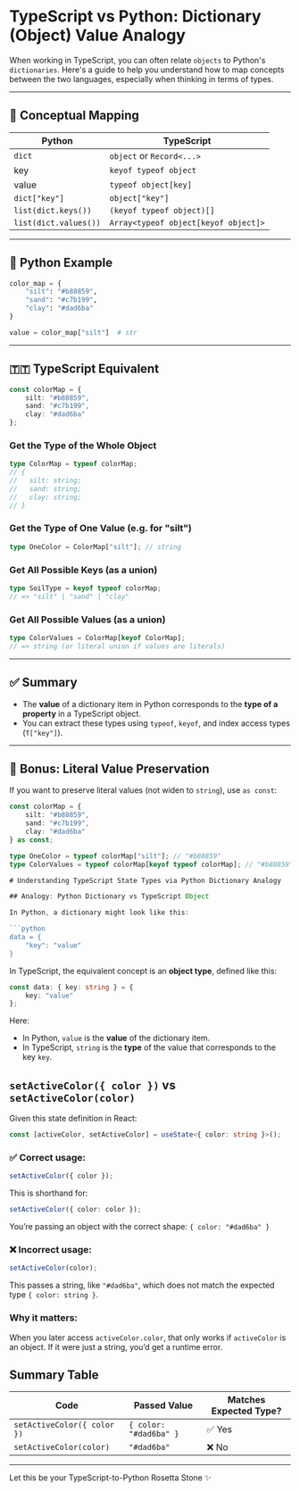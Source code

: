 # TypeScript vs Python: Dictionary (Object) Value Analogy

When working in TypeScript, you can often relate `objects` to Python's `dictionaries`. Here's a guide to help you understand how to map concepts between the two languages, especially when thinking in terms of types.

---

## 🔄 Conceptual Mapping

| Python                     | TypeScript                         |
|---------------------------|-------------------------------------|
| `dict`                    | `object` or `Record<...>`           |
| key                       | `keyof typeof object`               |
| value                     | `typeof object[key]`                |
| `dict["key"]`             | `object["key"]`                     |
| `list(dict.keys())`       | `(keyof typeof object)[]`           |
| `list(dict.values())`     | `Array<typeof object[keyof object]>` |

---

## 🐍 Python Example

```python
color_map = {
    "silt": "#b88859",
    "sand": "#c7b199",
    "clay": "#dad6ba"
}

value = color_map["silt"]  # str
```

---

## 🇹🇹 TypeScript Equivalent

```ts
const colorMap = {
    silt: "#b88859",
    sand: "#c7b199",
    clay: "#dad6ba"
};
```

### Get the Type of the Whole Object

```ts
type ColorMap = typeof colorMap;
// {
//   silt: string;
//   sand: string;
//   clay: string;
// }
```

### Get the Type of One Value (e.g. for "silt")

```ts
type OneColor = ColorMap["silt"]; // string
```

### Get All Possible Keys (as a union)

```ts
type SoilType = keyof typeof colorMap;
// => "silt" | "sand" | "clay"
```

### Get All Possible Values (as a union)

```ts
type ColorValues = ColorMap[keyof ColorMap];
// => string (or literal union if values are literals)
```

---

## ✅ Summary

- The **value** of a dictionary item in Python corresponds to the **type of a property** in a TypeScript object.
- You can extract these types using `typeof`, `keyof`, and index access types (`T["key"]`).

---

## 🧠 Bonus: Literal Value Preservation

If you want to preserve literal values (not widen to `string`), use `as const`:

```ts
const colorMap = {
    silt: "#b88859",
    sand: "#c7b199",
    clay: "#dad6ba"
} as const;

type OneColor = typeof colorMap["silt"]; // "#b88859"
type ColorValues = typeof colorMap[keyof typeof colorMap]; // "#b88859" | "#c7b199" | "#dad6ba"

# Understanding TypeScript State Types via Python Dictionary Analogy

## Analogy: Python Dictionary vs TypeScript Object

In Python, a dictionary might look like this:

```python
data = {
    "key": "value"
}
```

In TypeScript, the equivalent concept is an **object type**, defined like this:

```ts
const data: { key: string } = {
    key: "value"
};
```

Here:
- In Python, `value` is the **value** of the dictionary item.
- In TypeScript, `string` is the **type** of the value that corresponds to the key `key`.

## `setActiveColor({ color })` vs `setActiveColor(color)`

Given this state definition in React:

```ts
const [activeColor, setActiveColor] = useState<{ color: string }>();
```

### ✅ Correct usage:
```ts
setActiveColor({ color });
```
This is shorthand for:
```ts
setActiveColor({ color: color });
```
You’re passing an object with the correct shape: `{ color: "#dad6ba" }`

### ❌ Incorrect usage:
```ts
setActiveColor(color);
```
This passes a string, like `"#dad6ba"`, which does not match the expected type `{ color: string }`.

### Why it matters:
When you later access `activeColor.color`, that only works if `activeColor` is an object. If it were just a string, you’d get a runtime error.

## Summary Table

| Code                         | Passed Value             | Matches Expected Type? |
|------------------------------|--------------------------|-------------------------|
| `setActiveColor({ color })` | `{ color: "#dad6ba" }`   | ✅ Yes                  |
| `setActiveColor(color)`     | `"#dad6ba"`              | ❌ No                   |

---

Let this be your TypeScript-to-Python Rosetta Stone ✨


```
